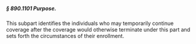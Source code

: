 ##### § 890.1101 Purpose. #####

This subpart identifies the individuals who may temporarily continue coverage after the coverage would otherwise terminate under this part and sets forth the circumstances of their enrollment.